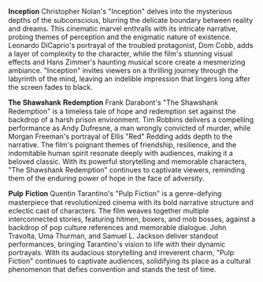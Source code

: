 𝐈𝐧𝐜𝐞𝐩𝐭𝐢𝐨𝐧
Christopher Nolan's "Inception" delves into the mysterious depths of the subconscious, blurring the delicate boundary between reality and dreams. This cinematic marvel enthralls with its intricate narrative, probing themes of perception and the enigmatic nature of existence. Leonardo DiCaprio's portrayal of the troubled protagonist, Dom Cobb, adds a layer of complexity to the character, while the film's stunning visual effects and Hans Zimmer's haunting musical score create a mesmerizing ambiance. "Inception" invites viewers on a thrilling journey through the labyrinth of the mind, leaving an indelible impression that lingers long after the screen fades to black.

𝐓𝐡𝐞 𝐒𝐡𝐚𝐰𝐬𝐡𝐚𝐧𝐤 𝐑𝐞𝐝𝐞𝐦𝐩𝐭𝐢𝐨𝐧
Frank Darabont's "The Shawshank Redemption" is a timeless tale of hope and redemption set against the backdrop of a harsh prison environment. Tim Robbins delivers a compelling performance as Andy Dufresne, a man wrongly convicted of murder, while Morgan Freeman's portrayal of Ellis "Red" Redding adds depth to the narrative. The film's poignant themes of friendship, resilience, and the indomitable human spirit resonate deeply with audiences, making it a beloved classic. With its powerful storytelling and memorable characters, "The Shawshank Redemption" continues to captivate viewers, reminding them of the enduring power of hope in the face of adversity.

𝐏𝐮𝐥𝐩 𝐅𝐢𝐜𝐭𝐢𝐨𝐧
Quentin Tarantino's "Pulp Fiction" is a genre-defying masterpiece that revolutionized cinema with its bold narrative structure and eclectic cast of characters. The film weaves together multiple interconnected stories, featuring hitmen, boxers, and mob bosses, against a backdrop of pop culture references and memorable dialogue. John Travolta, Uma Thurman, and Samuel L. Jackson deliver standout performances, bringing Tarantino's vision to life with their dynamic portrayals. With its audacious storytelling and irreverent charm, "Pulp Fiction" continues to captivate audiences, solidifying its place as a cultural phenomenon that defies convention and stands the test of time.
